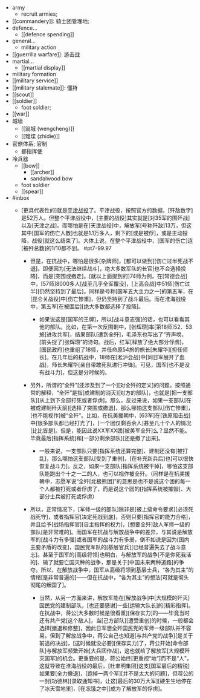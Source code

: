 - army
    - recruit armies; 
- [[commandery]]: 骑士团管理地;
- defence...
    - [[defence spending]]
- general...
    - military action
- [[guerrilla warfare]]: 游击战
- martial...
    - [[martial display]]
- military formation
- [[military service]]
- [[military stalemate]]: 僵持
- [[scout]]
- [[soldier]]
    - foot soldier;
- [[war]]
- 城墙
    - [[翁城 (wengcheng)]]
    - [[雉堞 (zhidie)]]
- 官僚体系; 官制
    - 都指挥使
- 冷兵器
    - [[bow]]
        - [[archer]]
        - sandalwood bow
    - foot soldier
    - [[spear]]
- #inbox
    - [更具代表性的]就是[平津战役](https://www.zhihu.com/question/404013573/answer/2281340312)了。平津战役，按照官方的数据，[歼敌数字]是52万人。但整个平津战役中，[主要的战役]其实就是[对35军的围歼战]以及[天津之战]。而哪怕是在[天津战役]中，解放军[号称歼敌]13万，但这其中[国军的伤亡人数]也就是1.1万多人，剩下的[或是被俘]，或是主动投降，战役[就这么结束了]。大体上说，在整个平津战役中，[国军的伤亡]连[被歼总数]的1/10都不到。 #pt7-99.97


        - 但是，在抗战中，哪怕是很多[杂牌师]，[都可以做到][伤亡过半死战不退]。即便因为[无法继续战斗]，绝大多数军队的长官[也不会选择投降]，而是[突围或撤走]。[就以上面提到的]74师为例，在[常德会战]中，[57师]8000多人[战至几乎全军覆没]，[上高会战]中51师[伤亡过半][仍然坚持到了最后]。同样是号称[国军五大主力之一]的第五军，在[昆仑关战役]中[伤亡惨重]，但仍坚持到了战斗最后。而在淮海战役中，第五军[在被围后][绝大多数都选择了投降]。


            - 如果说这是[国军的王牌]，所以[战斗意志强]的话，也可以看看其他的部队。比如，在第一次反围剿中，[张辉瓒]率[第18师]52、53旅[进攻共军]，结果部队[遭到全歼]，毛泽东也写出了“齐声唤，[前头捉了]张辉瓒”的诗句。战后，红军[释放了绝大部分俘虏]，[国民政府]也重组了18师，并任命原54旅的旅长[朱耀华][担任师长]。在几年后的抗战中，18师在[淞沪会战]中[同日军展开了血战]，师长朱耀华[亲自带敢死队进行冲锋]。可见，国军[也不是没有战斗力]，但这是分时候的。


        - 另外，所谓的“全歼”[还涉及到了一个][对全歼的定义]的问题。按照通常的解释，“全歼”是指[成建制的消灭][对方的部队]，也就是[把一支部队][从上到下全部打死或者俘虏]。那么，反过来说，如果一支部队[在被成建制歼灭前][选择了突围或撤退]，那么哪怕这支部队[伤亡惨重]，[也不能视作]被“全歼”。比如，在抗美援朝中，[63军]在[铁原阻击战]中[很多部队都已经打光了]，[一个团仅剩百余人]甚至几十个人的情况[比比皆是]。但是，能因此说XX军XX团[被美军全歼]么？显然不能。毕竟最后[指挥系统]和[一部分剩余部队][还是撤了出来]。


            - 一般来说，一支部队只要[指挥系统还算完整]、建制还没有[被打乱]，那么哪怕这支部队[受到了重创]，[在补充新兵后]也[可以很快恢复战斗力]。反之，如果一支部队[指挥系统被干掉]，哪怕这支部队能跑出个十之一二的人，也可以视作被全歼。（同样是在抗美援朝中，志愿军说“全歼[北极熊团]”的意思是也不是说这个团的每一个人都被打死或者俘虏了，而是说这个团的[指挥系统被摧毁]、大部分士兵被打死或俘虏）


        - 所以，正常情况下，[军师一级的部队]除非是[被上级命令要求][必须死战死守]，或者指挥官[决定死战到底]，否则只要[指挥官的能力合格]，并且给予[战场指挥官][自主指挥的权力]，[想要全歼]敌人军师一级的部队[是非常难的]。而国军在抗战与解放战争中的差异，与其说是解放军的[战斗力有多强]或者国军的战斗力有多弱，倒不如说是因为[国内主要矛盾的改变]，国民党军队的[基层官兵][已经普遍失去了战斗意志]。甚至于国军的[高级将领]也明白，与解放军的战争[不是你死我活的]、输了就要亡国灭种的战争，那是关于[中国未来两种道路]的争夺。所以，在解放战争中，国军从高级将领到基层士兵，“各为其主”的情绪[是非常普遍的]——但在抗战中，“各为其主”的想法[可就是彻头彻尾的叛国了]。


            - 当然，从另一方面来讲，解放军能在[解放战争]中[大规模的歼灭]国民党的建制部队，[也还要感谢]一些[运输大队长]的[精彩指挥]。在抗战中，蒋公[大多数时候是很看重][保存实力]的——毕竟当时还有共产党[这个敌人]，当[己方部队][遭受重创]的时候，一般都会选择[撤退和修整]，因此日军想全歼国民党的军师一级部队并不容易。但到了解放战争中，蒋公自己也知道[与共产党的战争][是关于前途的决战]，[这时候就没必要][保存实力]了，蒋公开始[命令部队]与解放军频繁开始[大兵团作战]，这也就给了解放军[大规模歼灭国军]的机会。更重要的是，蒋公始终[更重视“地”]而不是“人”，这就导致在淮海战役的最后，[杜聿明集团]这支[国军最后的精锐]如果要[全力撤退]，[跑掉一两个军][并不是太大的问题]，但蒋公的一封[功德林][录取通知书]，让这[最后的30万大军][硬生生地停在了冰天雪地里]，[在冻饿之中][成为了解放军的俘虏]。
